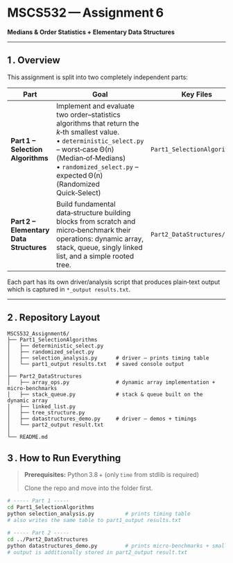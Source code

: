 # MSCS532 — Assignment 6  
**Medians & Order Statistics + Elementary Data Structures**

---

## 1 . Overview  
This assignment is split into two completely independent parts:

| Part | Goal | Key Files |
|------|------|-----------|
| **Part 1 – Selection Algorithms** | Implement and evaluate two order–statistics algorithms that return the *k*‑th smallest value.  • `deterministic_select.py` – worst‑case Θ(n) (Median‑of‑Medians)  • `randomized_select.py` – expected Θ(n) (Randomized Quick‑Select) | `Part1_SelectionAlgorithms/` |
| **Part 2 – Elementary Data Structures** | Build fundamental data‑structure building blocks from scratch and micro‑benchmark their operations: dynamic array, stack, queue, singly linked list, and a simple rooted tree. | `Part2_DataStructures/` |

Each part has its own driver/analysis script that produces plain‑text output which is captured in `*_output results.txt`.

---

## 2 . Repository Layout
```text
MSCS532_Assignment6/
├── Part1_SelectionAlgorithms
│   ├── deterministic_select.py
│   ├── randomized_select.py
│   ├── selection_analysis.py      # driver – prints timing table
│   └── part1_output results.txt   # saved console output
│
├── Part2_DataStructures
│   ├── array_ops.py               # dynamic array implementation + micro‑benchmarks
│   ├── stack_queue.py             # stack & queue built on the dynamic array
│   ├── linked_list.py
│   ├── tree_structure.py
│   ├── datastructures_demo.py     # driver – demos + timings
│   └── part2_output result.txt
│
└── README.md
``` 


## 3 . How to Run Everything

> **Prerequisites:** Python 3.8 + (only `time` from stdlib is required)
>
> Clone the repo and move into the folder first.

```bash
# ----- Part 1 -----
cd Part1_SelectionAlgorithms
python selection_analysis.py          # prints timing table
# also writes the same table to part1_output results.txt

# ----- Part 2 -----
cd ../Part2_DataStructures
python datastructures_demo.py         # prints micro‑benchmarks + small demo
# output is additionally stored in part2_output result.txt
